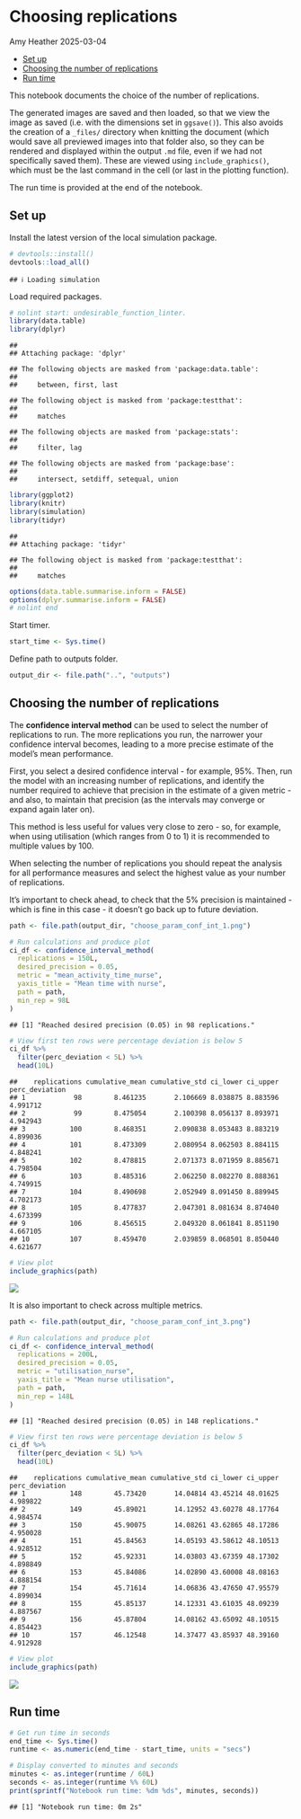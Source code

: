 Choosing replications
================
Amy Heather
2025-03-04

- [Set up](#set-up)
- [Choosing the number of
  replications](#choosing-the-number-of-replications)
- [Run time](#run-time)

This notebook documents the choice of the number of replications.

The generated images are saved and then loaded, so that we view the
image as saved (i.e. with the dimensions set in `ggsave()`). This also
avoids the creation of a `_files/` directory when knitting the document
(which would save all previewed images into that folder also, so they
can be rendered and displayed within the output `.md` file, even if we
had not specifically saved them). These are viewed using
`include_graphics()`, which must be the last command in the cell (or
last in the plotting function).

The run time is provided at the end of the notebook.

## Set up

Install the latest version of the local simulation package.

``` r
# devtools::install()
devtools::load_all()
```

    ## ℹ Loading simulation

Load required packages.

``` r
# nolint start: undesirable_function_linter.
library(data.table)
library(dplyr)
```

    ## 
    ## Attaching package: 'dplyr'

    ## The following objects are masked from 'package:data.table':
    ## 
    ##     between, first, last

    ## The following object is masked from 'package:testthat':
    ## 
    ##     matches

    ## The following objects are masked from 'package:stats':
    ## 
    ##     filter, lag

    ## The following objects are masked from 'package:base':
    ## 
    ##     intersect, setdiff, setequal, union

``` r
library(ggplot2)
library(knitr)
library(simulation)
library(tidyr)
```

    ## 
    ## Attaching package: 'tidyr'

    ## The following object is masked from 'package:testthat':
    ## 
    ##     matches

``` r
options(data.table.summarise.inform = FALSE)
options(dplyr.summarise.inform = FALSE)
# nolint end
```

Start timer.

``` r
start_time <- Sys.time()
```

Define path to outputs folder.

``` r
output_dir <- file.path("..", "outputs")
```

## Choosing the number of replications

The **confidence interval method** can be used to select the number of
replications to run. The more replications you run, the narrower your
confidence interval becomes, leading to a more precise estimate of the
model’s mean performance.

First, you select a desired confidence interval - for example, 95%.
Then, run the model with an increasing number of replications, and
identify the number required to achieve that precision in the estimate
of a given metric - and also, to maintain that precision (as the
intervals may converge or expand again later on).

This method is less useful for values very close to zero - so, for
example, when using utilisation (which ranges from 0 to 1) it is
recommended to multiple values by 100.

When selecting the number of replications you should repeat the analysis
for all performance measures and select the highest value as your number
of replications.

It’s important to check ahead, to check that the 5% precision is
maintained - which is fine in this case - it doesn’t go back up to
future deviation.

``` r
path <- file.path(output_dir, "choose_param_conf_int_1.png")

# Run calculations and produce plot
ci_df <- confidence_interval_method(
  replications = 150L,
  desired_precision = 0.05,
  metric = "mean_activity_time_nurse",
  yaxis_title = "Mean time with nurse",
  path = path,
  min_rep = 98L
)
```

    ## [1] "Reached desired precision (0.05) in 98 replications."

``` r
# View first ten rows were percentage deviation is below 5
ci_df %>%
  filter(perc_deviation < 5L) %>%
  head(10L)
```

    ##    replications cumulative_mean cumulative_std ci_lower ci_upper perc_deviation
    ## 1            98        8.461235       2.106669 8.038875 8.883596       4.991712
    ## 2            99        8.475054       2.100398 8.056137 8.893971       4.942943
    ## 3           100        8.468351       2.090838 8.053483 8.883219       4.899036
    ## 4           101        8.473309       2.080954 8.062503 8.884115       4.848241
    ## 5           102        8.478815       2.071373 8.071959 8.885671       4.798504
    ## 6           103        8.485316       2.062250 8.082270 8.888361       4.749915
    ## 7           104        8.490698       2.052949 8.091450 8.889945       4.702173
    ## 8           105        8.477837       2.047301 8.081634 8.874040       4.673399
    ## 9           106        8.456515       2.049320 8.061841 8.851190       4.667105
    ## 10          107        8.459470       2.039859 8.068501 8.850440       4.621677

``` r
# View plot
include_graphics(path)
```

![](../outputs/choose_param_conf_int_1.png)<!-- -->

It is also important to check across multiple metrics.

``` r
path <- file.path(output_dir, "choose_param_conf_int_3.png")

# Run calculations and produce plot
ci_df <- confidence_interval_method(
  replications = 200L,
  desired_precision = 0.05,
  metric = "utilisation_nurse",
  yaxis_title = "Mean nurse utilisation",
  path = path,
  min_rep = 148L
)
```

    ## [1] "Reached desired precision (0.05) in 148 replications."

``` r
# View first ten rows were percentage deviation is below 5
ci_df %>%
  filter(perc_deviation < 5L) %>%
  head(10L)
```

    ##    replications cumulative_mean cumulative_std ci_lower ci_upper perc_deviation
    ## 1           148        45.73420       14.04814 43.45214 48.01625       4.989822
    ## 2           149        45.89021       14.12952 43.60278 48.17764       4.984574
    ## 3           150        45.90075       14.08261 43.62865 48.17286       4.950028
    ## 4           151        45.84563       14.05193 43.58612 48.10513       4.928512
    ## 5           152        45.92331       14.03803 43.67359 48.17302       4.898849
    ## 6           153        45.84086       14.02890 43.60008 48.08163       4.888154
    ## 7           154        45.71614       14.06836 43.47650 47.95579       4.899034
    ## 8           155        45.85137       14.12331 43.61035 48.09239       4.887567
    ## 9           156        45.87804       14.08162 43.65092 48.10515       4.854423
    ## 10          157        46.12548       14.37477 43.85937 48.39160       4.912928

``` r
# View plot
include_graphics(path)
```

![](../outputs/choose_param_conf_int_3.png)<!-- -->

## Run time

``` r
# Get run time in seconds
end_time <- Sys.time()
runtime <- as.numeric(end_time - start_time, units = "secs")

# Display converted to minutes and seconds
minutes <- as.integer(runtime / 60L)
seconds <- as.integer(runtime %% 60L)
print(sprintf("Notebook run time: %dm %ds", minutes, seconds))
```

    ## [1] "Notebook run time: 0m 2s"
